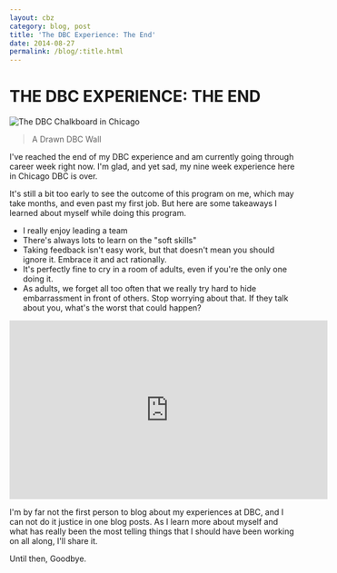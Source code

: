 ```yaml
---
layout: cbz
category: blog, post
title: 'The DBC Experience: The End'
date: 2014-08-27
permalink: /blog/:title.html
---
```


# THE DBC EXPERIENCE: THE END  

![The DBC Chalkboard in Chicago](https://static1.squarespace.com/static/512515d2e4b08a76159c79b3/t/53fdeebce4b09a083b63b10c/1409150655539/DBC-board?format=2500w)

> A Drawn DBC Wall

I've reached the end of my DBC experience and am currently going through career week right now. I'm glad, and yet sad, my nine week experience here in Chicago DBC is over.

It's still a bit too early to see the outcome of this program on me, which may take months, and even past my first job. But here are some takeaways I learned about myself while doing this program.

- I really enjoy leading a team
- There's always lots to learn on the "soft skills"
- Taking feedback isn't easy work, but that doesn't mean you should ignore it. Embrace it and act rationally.
- It's perfectly fine to cry in a room of adults, even if you're the only one doing it.
- As adults, we forget all too often that we really try hard to hide embarrassment in front of others. Stop worrying about that. If they talk about you, what's the worst that could happen?

<iframe width="560" height="315" src="https://www.youtube.com/embed/V74AxCqOTvg" frameborder="0" allowfullscreen></iframe>

I'm by far not the first person to blog about my experiences at DBC, and I can not do it justice in one blog posts. As I learn more about myself and what has really been the most telling things that I should have been working on all along, I'll share it.

Until then, Goodbye.

